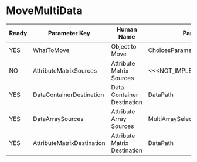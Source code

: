 # MoveMultiData

| Ready | Parameter Key | Human Name | Parameter Type | Parameter Class |
|-------|---------------|------------|-----------------|----------------|
| YES | WhatToMove | Object to Move | ChoicesParameter::ValueType | ChoicesParameter |
| NO | AttributeMatrixSources | Attribute Matrix Sources | <<<NOT_IMPLEMENTED>>> | MultiAttributeMatrixSelectionFilterParameter |
| YES | DataContainerDestination | Data Container Destination | DataPath | DataGroupSelectionParameter |
| YES | DataArraySources | Attribute Array Sources | MultiArraySelectionParameter::ValueType | MultiArraySelectionParameter |
| YES | AttributeMatrixDestination | Attribute Matrix Destination | DataPath | DataGroupSelectionParameter |
